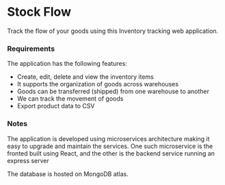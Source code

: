# Stock Flow
Track the flow of your goods using this Inventory tracking web application.

### Requirements
The application has the following features:
- Create, edit, delete and view the inventory items
- It supports the organization of goods across warehouses
- Goods can be transferred (shipped) from one warehouse to another
- We can track the movement of goods
- Export product data to CSV

### Notes
The application is developed using microservices architecture making it easy to upgrade
and maintain the services. One such microservice is the
fronted built using React, and the other is the backend service running an express server

The database is hosted on MongoDB atlas. 


